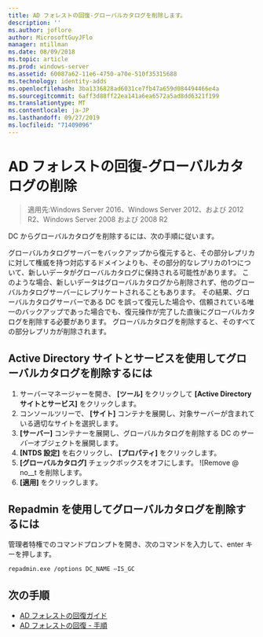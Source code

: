 ```yaml
---
title: AD フォレストの回復-グローバルカタログを削除します。
description: ''
ms.author: joflore
author: MicrosoftGuyJFlo
manager: mtillman
ms.date: 08/09/2018
ms.topic: article
ms.prod: windows-server
ms.assetid: 60087a62-11e6-4750-a70e-510f35315688
ms.technology: identity-adds
ms.openlocfilehash: 3ba1336828ad6031ce7fb47a659d084494466e4a
ms.sourcegitcommit: 6aff3d88ff22ea141a6ea6572a5ad8dd6321f199
ms.translationtype: MT
ms.contentlocale: ja-JP
ms.lasthandoff: 09/27/2019
ms.locfileid: "71409096"
---
```

# <a name="ad-forest-recovery---removing-the-global-catalog"></a>AD フォレストの回復-グローバルカタログの削除  

>適用先:Windows Server 2016、Windows Server 2012、および 2012 R2、Windows Server 2008 および 2008 R2

 DC からグローバルカタログを削除するには、次の手順に従います。 
  
 グローバルカタログサーバーをバックアップから復元すると、その部分レプリカに対して権威を持つ対応するドメインよりも、その部分的なレプリカの1つについて、新しいデータがグローバルカタログに保持される可能性があります。 このような場合、新しいデータはグローバルカタログから削除されず、他のグローバルカタログサーバーにレプリケートされることもあります。 その結果、グローバルカタログサーバーである DC を誤って復元した場合や、信頼されている唯一のバックアップであった場合でも、復元操作が完了した直後にグローバルカタログを削除する必要があります。 グローバルカタログを削除すると、そのすべての部分レプリカが削除されます。 
  
## <a name="to-remove-the-global-catalog-using-active-directory-sites-and-services"></a>Active Directory サイトとサービスを使用してグローバルカタログを削除するには  
 
1. サーバーマネージャーを開き、 **[ツール]** をクリックして **[Active Directory サイトとサービス]** をクリックします。 
2. コンソールツリーで、 **[サイト]** コンテナを展開し、対象サーバーが含まれている適切なサイトを選択します。 
3. **[サーバー]** コンテナーを展開し、グローバルカタログを削除する DC の*サーバー*オブジェクトを展開します。 
4. **[NTDS 設定]** を右クリックし、 **[プロパティ]** をクリックします。 
5. **[グローバルカタログ]** チェックボックスをオフにします。 
   ![Remove @ no__t を削除します。
6. **[適用]** をクリックします。
  
## <a name="to-remove-the-global-catalog-using-repadmin"></a>Repadmin を使用してグローバルカタログを削除するには  
  
管理者特権でのコマンドプロンプトを開き、次のコマンドを入力して、enter キーを押します。  

   ```
   repadmin.exe /options DC_NAME –IS_GC  
   ```  

## <a name="next-steps"></a>次の手順

- [AD フォレストの回復ガイド](AD-Forest-Recovery-Guide.md)
- [AD フォレストの回復 - 手順](AD-Forest-Recovery-Procedures.md)
